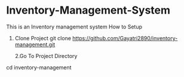 # Inventory-Management-System
This is an Inventory management system 
How to Setup
1. Clone Project
 git clone https://github.com/Gayatri2890/inventory-management.git

   2.Go To Project Directory
   
cd inventory-management

